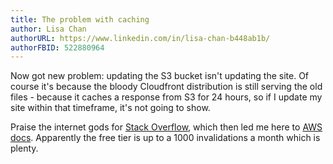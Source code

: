 ```yaml
---
title: The problem with caching 
author: Lisa Chan
authorURL: https://www.linkedin.com/in/lisa-chan-b448ab1b/
authorFBID: 522880964
---
```


Now got new problem: updating the S3 bucket isn't updating the site. Of course it's because the bloody Cloudfront distribution is still serving the old files  - because it caches a response from S3 for 24 hours, so if I update my site within that timeframe, it's not going to show. 

<!--truncate-->

Praise the internet gods for [Stack Overflow](https://stackoverflow.com/questions/30154461/aws-cloudfront-not-updating-on-update-of-files-in-s3), which then led me here to [AWS docs](https://docs.aws.amazon.com/AmazonCloudFront/latest/DeveloperGuide/Invalidation.html). Apparently the free tier is up to a 1000 invalidations a month which is plenty. 